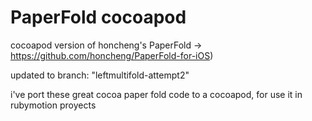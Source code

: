 # PaperFold cocoapod

cocoapod version of honcheng's PaperFold -> https://github.com/honcheng/PaperFold-for-iOS)

updated to branch: "leftmultifold-attempt2"

i've port these great cocoa paper fold code to a cocoapod, for use it in rubymotion proyects

